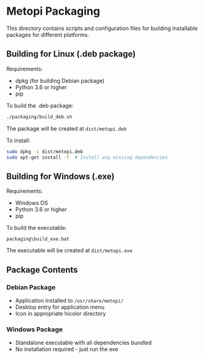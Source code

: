 # Metopi Packaging

This directory contains scripts and configuration files for building installable packages for different platforms.

## Building for Linux (.deb package)

Requirements:
- dpkg (for building Debian package)
- Python 3.6 or higher
- pip

To build the .deb package:
```bash
./packaging/build_deb.sh
```
The package will be created at `dist/metopi.deb`

To install:
```bash
sudo dpkg -i dist/metopi.deb
sudo apt-get install -f  # Install any missing dependencies
```

## Building for Windows (.exe)

Requirements:
- Windows OS
- Python 3.6 or higher
- pip

To build the executable:
```batch
packaging\build_exe.bat
```
The executable will be created at `dist/metopi.exe`

## Package Contents

### Debian Package
- Application installed to `/usr/share/metopi/`
- Desktop entry for application menu
- Icon in appropriate hicolor directory

### Windows Package
- Standalone executable with all dependencies bundled
- No installation required - just run the exe
